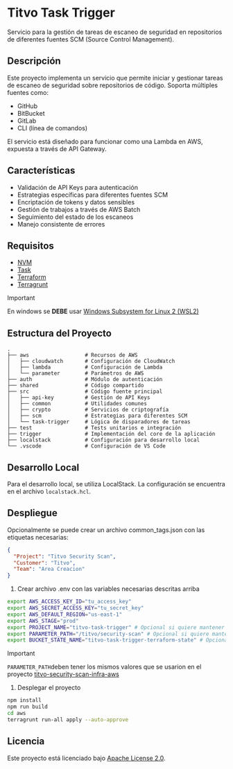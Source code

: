 # Titvo Task Trigger

Servicio para la gestión de tareas de escaneo de seguridad en repositorios de diferentes fuentes SCM (Source Control Management).

## Descripción

Este proyecto implementa un servicio que permite iniciar y gestionar tareas de escaneo de seguridad sobre repositorios de código. Soporta múltiples fuentes como:

- GitHub
- BitBucket
- GitLab
- CLI (línea de comandos)

El servicio está diseñado para funcionar como una Lambda en AWS, expuesta a través de API Gateway.

## Características

- Validación de API Keys para autenticación
- Estrategias específicas para diferentes fuentes SCM
- Encriptación de tokens y datos sensibles
- Gestión de trabajos a través de AWS Batch
- Seguimiento del estado de los escaneos
- Manejo consistente de errores

## Requisitos

- [NVM](https://github.com/nvm-sh/nvm)
- [Task](https://taskfile.dev/installation/)
- [Terraform](https://developer.hashicorp.com/terraform/install?product_intent=terraform)
- [Terragrunt](https://terragrunt.gruntwork.io/docs/getting-started/install/)

> [!IMPORTANT]
> En windows se **DEBE** usar [Windows Subsystem for Linux 2 (WSL2)](https://learn.microsoft.com/es-es/windows/wsl/install)

## Estructura del Proyecto

```shell
.
├── aws                  # Recursos de AWS
│   ├── cloudwatch       # Configuración de CloudWatch
│   ├── lambda           # Configuración de Lambda
│   └── parameter        # Parámetros de AWS
├── auth                 # Módulo de autenticación
├── shared               # Código compartido
├── src                  # Código fuente principal
│   ├── api-key          # Gestión de API Keys
│   ├── common           # Utilidades comunes
│   ├── crypto           # Servicios de criptografía
│   ├── scm              # Estrategias para diferentes SCM
│   └── task-trigger     # Lógica de disparadores de tareas
├── test                 # Tests unitarios e integración
├── trigger              # Implementación del core de la aplicación
├── localstack           # Configuración para desarrollo local
└── .vscode              # Configuración de VS Code
```

## Desarrollo Local

Para el desarrollo local, se utiliza LocalStack. La configuración se encuentra en el archivo `localstack.hcl`.

## Despliegue

Opcionalmente se puede crear un archivo common_tags.json con las etiquetas necesarias:

```json
{
  "Project": "Titvo Security Scan",
  "Customer": "Titvo",
  "Team": "Area Creacion"
}
```

1. Crear archivo .env con las variables necesarias descritas arriba
  ```bash
  export AWS_ACCESS_KEY_ID="tu_access_key"
  export AWS_SECRET_ACCESS_KEY="tu_secret_key"
  export AWS_DEFAULT_REGION="us-east-1"
  export AWS_STAGE="prod"
  export PROJECT_NAME="titvo-task-trigger" # Opcional si quiere mantener los valores por defecto. Esto se usará como prefijo para los recursos
  export PARAMETER_PATH="/titvo/security-scan" # Opcional si quiere mantener los valores por defecto. Esto se usará como prefijo para los parámetros
  export BUCKET_STATE_NAME="titvo-task-trigger-terraform-state" # Opcional, si no se especifica se usará el nombre del proyecto. Por ejemplo: titvo-security-scan-terraform-state
  ```
  > [!IMPORTANT]
  > `PARAMETER_PATH`deben tener los mismos valores que se usarion en el proyecto [titvo-security-scan-infra-aws](https://github.com/KaribuLab/titvo-security-scan-infra-aws)
1. Desplegar el proyecto
  ```bash
  npm install
  npm run build
  cd aws
  terragrunt run-all apply --auto-approve
  ```

## Licencia

Este proyecto está licenciado bajo [Apache License 2.0](LICENSE).